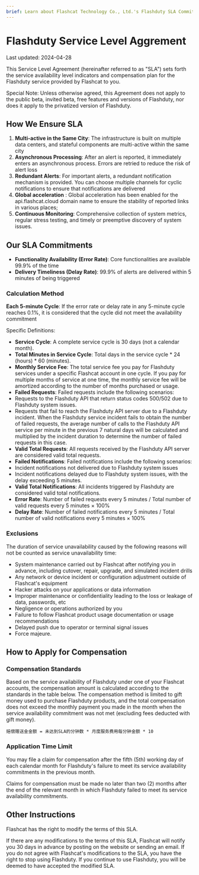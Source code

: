 ```yaml
---
brief: Learn about Flashcat Technology Co., Ltd.'s Flashduty SLA Commitments
---
```


# Flashduty Service Level Aggrement

Last updated: 2024-04-28

This Service Level Agreement (hereinafter referred to as "SLA") sets forth the service availability level indicators and compensation plan for the Flashduty service provided by Flashcat to you.

Special Note: Unless otherwise agreed, this Agreement does not apply to the public beta, invited beta, free features and versions of Flashduty, nor does it apply to the privatized version of Flashduty.

## How We Ensure SLA

1. **Multi-active in the Same City**: The infrastructure is built on multiple data centers, and stateful components are multi-active within the same city
2. **Asynchronous Processing**: After an alert is reported, it immediately enters an asynchronous process. Errors are retried to reduce the risk of alert loss
3. **Redundant Alerts**: For important alerts, a redundant notification mechanism is provided. You can choose multiple channels for cyclic notifications to ensure that notifications are delivered
4. **Global acceleration** : Global acceleration has been enabled for the api.flashcat.cloud domain name to ensure the stability of reported links in various places;
5. **Continuous Monitoring**: Comprehensive collection of system metrics, regular stress testing, and timely or preemptive discovery of system issues.

## Our SLA Commitments

- **Functionality Availability (Error Rate)**: Core functionalities are available 99.9% of the time
- **Delivery Timeliness (Delay Rate)**: 99.9% of alerts are delivered within 5 minutes of being triggered

### Calculation Method

**Each 5-minute Cycle**: If the error rate or delay rate in any 5-minute cycle reaches 0.1%, it is considered that the cycle did not meet the availability commitment

Specific Definitions:

- **Service Cycle**: A complete service cycle is 30 days (not a calendar month).
- **Total Minutes in Service Cycle**: Total days in the service cycle * 24 (hours) * 60 (minutes).
- **Monthly Service Fee**: The total service fee you pay for Flashduty services under a specific Flashcat account in one cycle. If you pay for multiple months of service at one time, the monthly service fee will be amortized according to the number of months purchased or usage.
- **Failed Requests**: Failed requests include the following scenarios:
- Requests to the Flashduty API that return status codes 500/502 due to Flashduty system issues.
- Requests that fail to reach the Flashduty API server due to a Flashduty incident. When the Flashduty service incident fails to obtain the number of failed requests, the average number of calls to the Flashduty API service per minute in the previous 7 natural days will be calculated and multiplied by the incident duration to determine the number of failed requests in this case.
- **Valid Total Requests**: All requests received by the Flashduty API server are considered valid total requests.
- **Failed Notifications**: Failed notifications include the following scenarios:
- Incident notifications not delivered due to Flashduty system issues
- Incident notifications delayed due to Flashduty system issues, with the delay exceeding 5 minutes.
- **Valid Total Notifications**: All incidents triggered by Flashduty are considered valid total notifications.
- **Error Rate**: Number of failed requests every 5 minutes / Total number of valid requests every 5 minutes × 100%
- **Delay Rate**: Number of failed notifications every 5 minutes / Total number of valid notifications every 5 minutes × 100%

### Exclusions

The duration of service unavailability caused by the following reasons will not be counted as service unavailability time:

- System maintenance carried out by Flashcat after notifying you in advance, including cutover, repair, upgrade, and simulated incident drills
- Any network or device incident or configuration adjustment outside of Flashcat's equipment
- Hacker attacks on your applications or data information
- Improper maintenance or confidentiality leading to the loss or leakage of data, passwords, etc
- Negligence or operations authorized by you
- Failure to follow Flashcat product usage documentation or usage recommendations
- Delayed push due to operator or terminal signal issues
- Force majeure.

## How to Apply for Compensation

### Compensation Standards

Based on the service availability of Flashduty under one of your Flashcat accounts, the compensation amount is calculated according to the standards in the table below. The compensation method is limited to gift money used to purchase Flashduty products, and the total compensation does not exceed the monthly payment you made in the month when the service availability commitment was not met (excluding fees deducted with gift money).

```
赔偿赠送金金额 = 未达到SLA的分钟数 * 月度服务费用每分钟金额 * 10
```

### Application Time Limit

You may file a claim for compensation after the fifth (5th) working day of each calendar month for Flashduty's failure to meet its service availability commitments in the previous month.

Claims for compensation must be made no later than two (2) months after the end of the relevant month in which Flashduty failed to meet its service availability commitments.

## Other Instructions

Flashcat has the right to modify the terms of this SLA.

If there are any modifications to the terms of this SLA, Flashcat will notify you 30 days in advance by posting on the website or sending an email. If you do not agree with Flashcat's modifications to the SLA, you have the right to stop using Flashduty. If you continue to use Flashduty, you will be deemed to have accepted the modified SLA.